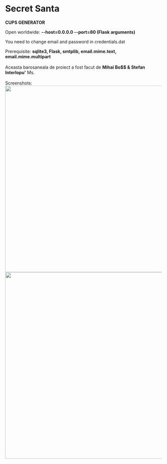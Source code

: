 # Secret Santa

<b>CUPS GENERATOR</b>

Open worldwide: <b>--host=0.0.0.0 --port=80 (Flask arguments)</b>

You need to change email and password in credentials.dat

Prerequisite: <b>sqlite3, Flask, smtplib, email.mime.text, email.mime.multipart</b>
<br>
<br>
Aceasta barosaneala de proiect a fost facut de <b>Mihai Bo$$ & Stefan Interlopu'</b>
Ms.
<br>
<br>
Screenshots:
<br>
<img src="https://i.imgur.com/nfqNAo8.png" width="600" height="auto">
<img src="https://i.imgur.com/BMGqcIf.png" width="600" height="auto">
